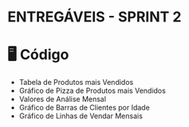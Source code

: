 # ENTREGÁVEIS - SPRINT 2

# :desktop_computer: Código
- Tabela de Produtos mais Vendidos
- Gráfico de Pizza de Produtos mais Vendidos
- Valores de Análise Mensal
- Gráfico de Barras de Clientes por Idade
- Gráfico de Linhas de Vendar Mensais
